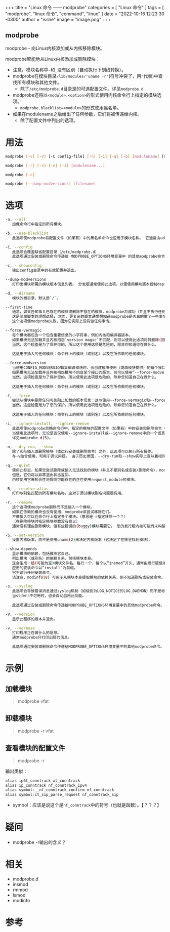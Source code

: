 +++
title = "Linux 命令 —— modprobe"
categories = [ "Linux 命令" ]
tags = [ "modprobe", "linux 命令", "command", "linux" ]
date = "2022-10-16 12:23:30 -0300"
author = "isshe"
image = "image.png"
+++



modprobe
---

modprobe - 向Linux内核添加或从内核移除模块。

modprobe智能地从Linux内核添加或删除模块：
* 注意，模块名称中`-`和`_`没有区别（自动执行下划线转换）。
* modprobe在模块目录`/lib/modules/'uname -r'`(符号冲突了，用`'`代替)中查找所有模块和其他文件。
    * 除了`/etc/modprobe.d`目录是的可选配置文件。详见`modprobe.d`
* modprobe还将以`<module>.<option>`的形式使用内核命令行上指定的模块选项。
    * `modprobe.blacklist=<module>`的形式使用黑名单。
* 如果在modulename之后给出了任何参数，它们将被传递给内核。
    * 除了配置文件中列出的选项。

# 用法
```bash
modprobe [-v] [-V] [-C config-file] [-n] [-i] [-q] [-b] [modulename] [module parameters...]

modprobe [-r] [-v] [-n] [-i] [modulename...]

modprobe [-c]

modprobe [--dump-modversions] [filename]
```

# 选项
```bash
-a, --all
   加载命令行中指定的所有模块。

-b, --use-blacklist
   此选项使modprobe将配置文件（如果有）中的黑名单命令也应用于模块名称。 它通常由udev(7)使用。

-C, --config
   此选项会覆盖缺省配置目录（/etc/modprobe.d）
   此选项通过安装或删除命令传递给 MODPROBE_OPTIONS环境变量中 的其他modprobe命令。

-c, --showconfig
   输出config目录中的有效配置并退出。

--dump-modversions
   打印出模块所需的模块版本信息列表。 分发版通常使用此选项，以便使用模块版本控制deps(依赖？)打包Linux内核模块。

-d, --dirname
   模块的根目录，默认是`/`。

--first-time
   通常，如果告知插入已存在的模块或删除不存在的模块，modprobe将成功（并且不执行任何操作）。 
   这是简单脚本的理想选择; 然而，更复杂的脚本通常想知道modprobe是否真的做了一些事情：
   这个选项使modprobe失败，因为它实际上没有做任何事情。

--force-vermagic
   每个模块都包含一个包含重要信息的小字符串，例如内核和编译器版本。
   如果模块无法加载并且内核抱怨`version magic`不匹配，则可以使用此选项将其删除(抱怨)。
   当然，这个检查是为了保护你的，所以这个使用选项是危险的，除非你知道你在做什么。
   
   这适用于插入的任何模块：命令行上的模块（或别名）以及它所依赖的任何模块。

--force-modversion
   当使用CONFIG_MODVERSIONS集编译模块时，会创建模块使用（或由模块提供）的每个接口的版本的详细说明。
   如果模块无法加载并且内核抱怨模块不同意某个接口的版本，则可以使用“--force-modversion”来完全删除版本信息。 
   当然，这项检查是为了保护您的，所以使用此选项是危险的，除非您知道自己在做什么。
   
   这适用于插入的任何模块：命令行上的模块（或别名）以及它所依赖的任何模块。

-f, --force
   尝试从模块中删除任何可能阻止加载的版本信息：这与使用--force-vermagic和--force-modversion相同。 
   当然，这些检查是为了您的保护，所以使用此选项是危险的，除非您知道自己在做什么。
   
   这适用于插入的任何模块：命令行上的模块（或别名）以及它所依赖的任何模块。

-i, --ignore-install, --ignore-remove
   此选项使modprobe忽略命令行中，指定的模块的配置文件（如果有）中的安装和删除命令（任何相关模块仍然受配置文件中为它们设置的命令的限制）。 
   当使用此选项时，无论是否仅使用--ignore-install或--ignore-remove中的一个或其他（而不是两个）更具体地进行请求，将忽略安装和删除命令。 
   详见modprobe.d(5)。

-n, --dry-run, --show
   除了实际插入或删除模块（或运行安装或删除命令）之外，此选项可以执行所有操作。 
   与-v结合使用，可用于调试问题。 由于历史原因，--dry-run和--show实际上意味着相同的事情并且可以互换。

-q, --quiet
   使用此标志，如果您尝试删除或插入无法找到的模块（并且不是别名或安装/删除命令），modprobe将不会打印错误消息。
   但是，它仍将以非零退出状态返回。 
   内核使用它来机会性地探测可能存在的正在使用request_module的模块。

-R, --resolve-alias
   打印与别名匹配的所有模块名称。这对于调试模块别名问题很有用。

-r, --remove
   这个选项使modprobe删除而不是插入一个模块。
   如果它依赖的模块也没有使用，modprobe讲尝试移除它们。
   不像插入可以在命令行上指定多个模块。（意思是-r指定移除一个？）
   （在删除模块时指定模块参数没有意义）
   通常没有理由删除模块，但有些错误的(buggy)模块需要它。 您的发行版内核可能尚未构建为支持删除模块。

-S, --set-version
   设置内核版本，而不是使用uname(2)来决定内核版本（它决定了在哪里找到模块）。

--show-depends
   显示模块的依赖，包括模块它自己。
   列出模块（或别名）的依赖关系，包括模块本身。 
   这会生成一组(可能为空)模块文件名，每行一个，每个以“insmod”开头，通常由发行版使用，以确定生成initrd/initramfs映像时要包含哪些模块。 
   应用的安装命令以“install”为前缀。
   它不运行任何安装命令。
   请注意，modinfo(8) 可用于从模块本身提取模块的依赖关系，但不知道别名或安装命令。

-s, --syslog
   此选项会导致错误消息通过syslog机制（如级别为LOG_NOTICE的LOG_DAEMON）而不是标准错误。
   当stderr不可用时，也会自动启用此功能。
   
   此选项通过安装或删除命令传递给MODPROBE_OPTIONS环境变量中的其他modprobe命令。

-V, --version
   显示此程序的版本并退出。

-v, --verbose
   打印程序正在做什么的信息。
   通常modprobe只打印出错的信息。

   此选项通过安装或删除命令传递给MODPROBE_OPTIONS环境变量中的其他modprobe命令。

```
# 示例
## 加载模块
> modprobe vfat

## 卸载模块
> modprobe -r vfat

## 查看模块的配置文件
> modprobe -r

输出类似：
```c
alias ip6t_conntrack xt_conntrack
alias ip_conntrack nf_conntrack_ipv4
alias symbol:__nf_conntrack_confirm nf_conntrack
alias symbol:ct_sip_parse_request nf_conntrack_sip
```
* symbol：应该是说这个是`nf_conntrack`中的符号（也就是函数）。【？？？】

# 疑问
* modprobe -r输出的含义？

# 相关
* modprobe.d
* insmod
* rmmod
* lsmod
* modinfo

# 参考